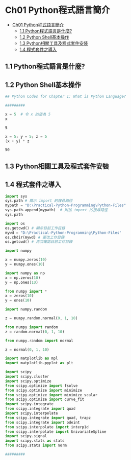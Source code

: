 
# Ch01 Python程式語言簡介
<!-- toc orderedList:0 depthFrom:1 depthTo:6 -->

* [Ch01 Python程式語言簡介](#ch01-python程式語言簡介)
  * [1.1 Python程式語言是什麼?](#11-python程式語言是什麼)
  * [1.2 Python Shell基本操作](#12-python-shell基本操作)
  * [1.3 Python相關工具及程式套件安裝](#13-python相關工具及程式套件安裝)
  * [1.4 程式套件之導入](#14-程式套件之導入)

<!-- tocstop -->


## 1.1 Python程式語言是什麼?

## 1.2 Python Shell基本操作


```python
## Python Codes for Chapter 1: What is Python Language?

#########

x = 5  # 令 x 的值為 5
x
```




    5




```python
x = 5; y = 5; z = 5
(x + y) * z
```




    50



## 1.3 Python相關工具及程式套件安裝

## 1.4 程式套件之導入


```python
import sys
sys.path # 顯示 import 的搜尋路徑
mypath = "D:\Practical-Python-Programming\Python-Files"
sys.path.append(mypath)  # 附加 import 的搜尋路徑
sys.path
```


```python
import os
os.getcwd() # 顯示目前工作目錄
mywd = "D:\Practical-Python-Programming\Python-Files"
os.chdir(mywd) # 更改工作目錄
os.getcwd() # 再次確認目前工作目錄
```


```python
import numpy

x = numpy.zeros(10)
y = numpy.ones(10)
```


```python
import numpy as np
x = np.zeros(10)
y = np.ones(10)
```


```python
from numpy import *
x = zeros(10)
y = ones(10)
```


```python
import numpy.random

z = numpy.random.normal(0, 1, 10)
```


```python
from numpy import random
z = random.normal(0, 1, 10)
```


```python
from numpy.random import normal

z = normal(0, 1, 10)
```


```python
import matplotlib as mpl
import matplotlib.pyplot as plt

import scipy
import scipy.cluster
import scipy.optimize
from scipy.optimize import fsolve
from scipy.optimize import minimize
from scipy.optimize import minimize_scalar
from scipy.optimize import curve_fit
import scipy.integrate
from scipy.integrate import quad
import scipy.interpolate
from scipy.integrate import quad, trapz
from scipy.integrate import odeint
from scipy.interpolate import interp1d
from scipy.interpolate import UnivariateSpline
import scipy.signal
import scipy.stats as stats
from scipy.stats import norm

#########
```


```python

```
